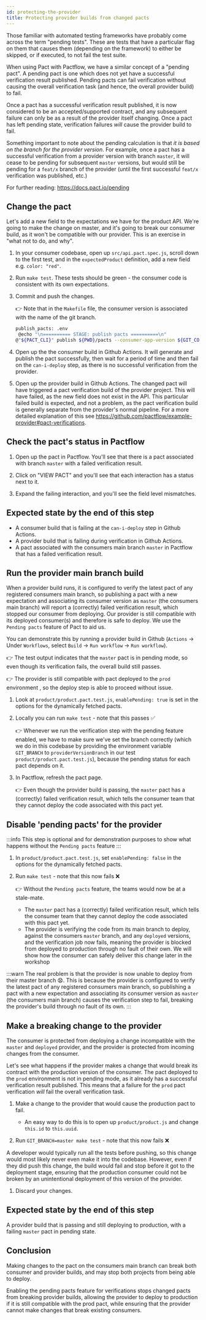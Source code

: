 ```yaml
---
id: protecting-the-provider
title: Protecting provider builds from changed pacts
---
```


Those familiar with automated testing frameworks have probably come across the term "pending tests". These are tests that have a particular flag on them that causes them (depending on the framework) to either be skipped, or if executed, to not fail the test suite.

When using Pact with Pactflow, we have a similar concept of a "pending pact". A pending pact is one which does not yet have a successful verification result published. Pending pacts can fail verification without causing the overall verification task (and hence, the overall provider build) to fail.

Once a pact has a successful verification result published, it is now considered to be an accepted/supported contract, and any subsequent failure can only be as a result of the provider itself changing. Once a pact has left pending state, verification failures *will* cause the provider build to fail.

Something important to note about the pending calculation is that *it is based on the branch for the provider version*. For example, once a pact has a successful verification from a provider version with branch `master`, it will cease to be pending for subsequent `master` versions, but would still be pending for a `feat/x` branch of the provider (until the first successful `feat/x` verification was published, etc.)

For further reading: <https://docs.pact.io/pending>

## Change the pact

Let's add a new field to the expectations we have for the product API. We're going to make the change on master, and it's going to break our consumer build, as it won't be compatible with our provider. This is an exercise in "what not to do, and why".

1. In your consumer codebase, open up `src/api.pact.spec.js`, scroll down to the first test, and in the `expectedProduct` definition, add a new field e.g. `color: "red"`.

1. Run `make test`. These tests should be green - the consumer code is consistent with its own expectations.
   <!-- should we have a note here, as the consumer code doesnt depend on this field, this is consumer drift?  -->

1. Commit and push the changes.

    👉 Note that in the `Makefile` file, the consumer version is associated with the name of the git branch.

    ```bash
    publish_pacts: .env
     @echo "\n========== STAGE: publish pacts ==========\n"
    @"${PACT_CLI}" publish ${PWD}/pacts --consumer-app-version ${GIT_COMMIT} --branch ${GIT_BRANCH}
    ```

1. Open up the the consumer build in Github Actions. It will generate and publish the pact successfully, then wait for a period of time and then fail on the `can-i-deploy` step, as there is no successful verification from the provider.

1. Open up the provider build in Github Actions. The changed pact will have triggered a pact verification build of the provider project. This will have failed, as the new field does not exist in the API. This particular failed build is expected, and not a problem, as the pact verification build is generally separate from the provider's normal pipeline. For a more detailed explanation of this see <https://github.com/pactflow/example-provider#pact-verifications>.

## Check the pact's status in Pactflow

1. Open up the pact in Pactflow. You'll see that there is a pact associated with branch `master` with a failed verification result.

1. Click on "VIEW PACT" and you'll see that each interaction has a status next to it.

1. Expand the failing interaction, and you'll see the field level mismatches.

## Expected state by the end of this step

* A consumer build that is failing at the `can-i-deploy` step in Github Actions.
* A provider build that is failing during verification in Github Actions.
* A pact associated with the consumers main branch `master` in Pactflow that has a failed verification result.

## Run the provider main branch build

When a provider build runs, it is configured to verify the latest pact of any registered consumers main branch, so publishing a pact with a new expectation and associating its consumer version as `master` (the consumers main branch) will report a (correctly) failed verification result, which stopped our consumer from deploying. Our provider is still compatible with its deployed consumer(s) and therefore is safe to deploy. We use the `Pending pacts` feature of Pact to aid us.

You can demonstrate this by running a provider build in Github (`Actions` -> Under `Workflows`, select `Build` -> `Run workflow` -> `Run workflow`).

 👉 The test output indicates that the `master` pact is in pending mode, so even though its verification fails, the overall build still passes.

 👉 The provider is still compatible with pact deployed to the `prod` environment , so the deploy step is able to proceed without issue.

1. Look at `product/product.pact.test.js`, `enablePending: true` is set in the options for the dynamically fetched pacts.

1. Locally you can run `make test` - note that this passes ✅

    👉 Whenever we run the verification step with the pending feature enabled, we have to make sure we've set the branch correctly (which we do in this codebase by providing the environment variable `GIT_BRANCH` to `providerVersionBranch` in our test `product/product.pact.test.js`), because the pending status for each pact depends on it.

1. In Pactflow, refresh the pact page.

    👉 Even though the provider build is passing, the `master` pact has a (correctly) failed verification result, which tells the consumer team that they cannot deploy the code associated with this pact yet.

## Disable 'pending pacts' for the provider

:::info
This step is optional and for demonstration purposes to show what happens without the `Pending pacts` feature
:::

1. In `product/product.pact.test.js`, set `enablePending: false` in the options for the dynamically fetched pacts.

2. Run `make test` - note that this now fails ❌

    👉 Without the `Pending pacts` feature, the teams would now be at a stale-mate.
    * The `master` pact has a (correctly) failed verification result, which tells the consumer team that they cannot deploy the code associated with this pact yet.
    * The provider is verifying the code from its main branch to deploy, against the consumers `master` branch, and any `deployed` versions, and the verification job now fails, meaning the provider is blocked from deployed to production through no fault of their own. We will show how the consumer can safely deliver this change later in the workshop

:::warn
The real problem is that the provider is now unable to deploy from their master branch 😧.
This is because the provider is configured to verify the latest pact of any registered consumers main branch, so publishing a pact with a new expectation and associating its consumer version as `master` (the consumers main branch) causes the verification step to fail, breaking the provider's build through no fault of its own.
:::

## Make a breaking change to the provider

The consumer is protected from deploying a change incompatible with the `master` and `deployed` provider, and the provider is protected from incoming changes from the consumer.

Let's see what happens if the provider makes a change that would break its contract with the production version of the consumer. The pact deployed to the `prod` environment is not in pending mode, as it already has a successful verification result published. This means that a failure for the `prod` pact verification *will* fail the overall verification task.

1. Make a change to the provider that would cause the production pact to fail.
    * An easy way to do this is to open up `product/product.js` and change `this.id` to `this.uuid`.

1. Run `GIT_BRANCH=master make test` - note that this now fails ❌

  A developer would typically run all the tests before pushing, so this change would most likely never even make it into the codebase. However, even if they did push this change, the build would fail and stop before it got to the deployment stage, ensuring that the production consumer could not be broken by an unintentional deployment of this version of the provider.

1. Discard your changes.

## Expected state by the end of this step

A provider build that is passing and still deploying to production, with a failing `master` pact in pending state.

## Conclusion

Making changes to the pact on the consumers main branch can break both consumer and provider builds, and may stop both projects from being able to deploy.

Enabling the pending pacts feature for verifications stops changed pacts from breaking provider builds, allowing the provider to deploy to production if it is still compatible with the prod pact, while ensuring that the provider cannot make changes that break existing consumers.
